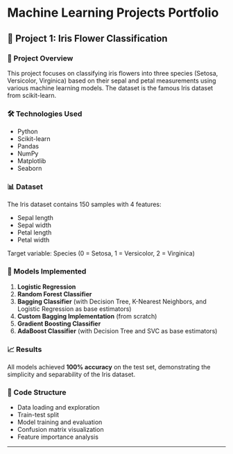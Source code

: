 # Machine Learning Projects Portfolio  

## 📌 Project 1: Iris Flower Classification  

### 📖 Project Overview  
This project focuses on classifying iris flowers into three species (Setosa, Versicolor, Virginica) based on their sepal and petal measurements using various machine learning models. The dataset is the famous Iris dataset from scikit-learn.  

### 🛠️ Technologies Used  
- Python  
- Scikit-learn  
- Pandas  
- NumPy  
- Matplotlib  
- Seaborn  

### 📊 Dataset  
The Iris dataset contains 150 samples with 4 features:  
- Sepal length  
- Sepal width  
- Petal length  
- Petal width  

Target variable: Species (0 = Setosa, 1 = Versicolor, 2 = Virginica)  

### 🧠 Models Implemented  
1. **Logistic Regression**  
2. **Random Forest Classifier**  
3. **Bagging Classifier** (with Decision Tree, K-Nearest Neighbors, and Logistic Regression as base estimators)  
4. **Custom Bagging Implementation** (from scratch)  
5. **Gradient Boosting Classifier**  
6. **AdaBoost Classifier** (with Decision Tree and SVC as base estimators)  

### 📈 Results  
All models achieved **100% accuracy** on the test set, demonstrating the simplicity and separability of the Iris dataset.  

### 📁 Code Structure  
- Data loading and exploration  
- Train-test split  
- Model training and evaluation  
- Confusion matrix visualization  
- Feature importance analysis  

---
